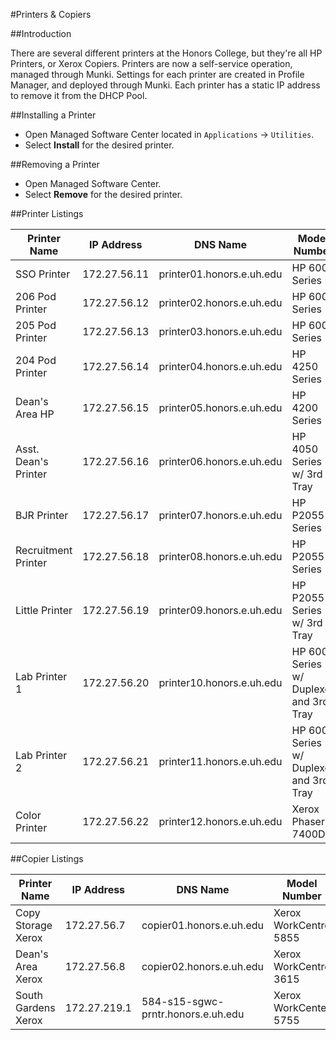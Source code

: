 #Printers & Copiers

##Introduction

There are several different printers at the Honors College, but they're all HP Printers, or Xerox Copiers. Printers are now a self-service operation, managed through Munki. Settings for each printer are created in Profile Manager, and deployed through Munki. Each printer has a static IP address to remove it from the DHCP Pool.

##Installing a Printer

* Open Managed Software Center located in ```Applications``` -> ```Utilities```.
* Select **Install** for the desired printer.

##Removing a Printer

* Open Managed Software Center.
* Select **Remove** for the desired printer.

##Printer Listings

| Printer Name    | IP Address   | DNS Name                  | Model Number  |
|-----------------|--------------|---------------------------|---------------|
| SSO Printer     | 172.27.56.11 | printer01.honors.e.uh.edu | HP 600 Series |
| 206 Pod Printer | 172.27.56.12 | printer02.honors.e.uh.edu | HP 600 Series |
| 205 Pod Printer | 172.27.56.13 | printer03.honors.e.uh.edu | HP 600 Series |
| 204 Pod Printer | 172.27.56.14 | printer04.honors.e.uh.edu | HP 4250 Series|
| Dean's Area HP  | 172.27.56.15 | printer05.honors.e.uh.edu | HP 4200 Series|
| Asst. Dean's Printer | 172.27.56.16 | printer06.honors.e.uh.edu | HP 4050 Series w/ 3rd Tray |
| BJR Printer	| 172.27.56.17 | printer07.honors.e.uh.edu | HP P2055 Series |
| Recruitment Printer | 172.27.56.18 | printer08.honors.e.uh.edu | HP P2055 Series |
| Little Printer | 172.27.56.19 | printer09.honors.e.uh.edu | HP P2055 Series w/ 3rd Tray |
| Lab Printer 1 | 172.27.56.20 | printer10.honors.e.uh.edu | HP 600 Series w/ Duplexer and 3rd Tray |
| Lab Printer 2 | 172.27.56.21 | printer11.honors.e.uh.edu | HP 600 Series w/ Duplexer and 3rd Tray |
| Color Printer | 172.27.56.22 | printer12.honors.e.uh.edu | Xerox Phaser 7400DN |

##Copier Listings

| Printer Name    | IP Address   | DNS Name                  | Model Number  |
|-----------------|--------------|---------------------------|---------------|
| Copy Storage Xerox| 172.27.56.7 | copier01.honors.e.uh.edu | Xerox WorkCentre 5855 |
| Dean's Area Xerox | 172.27.56.8 | copier02.honors.e.uh.edu | Xerox WorkCentre 3615 |
| South Gardens Xerox | 172.27.219.1 | 584-s15-sgwc-prntr.honors.e.uh.edu | Xerox WorkCenter 5755 |